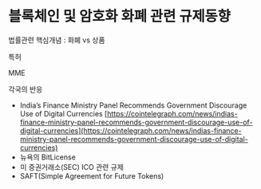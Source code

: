 # 블록체인 및 암호화 화폐 관련 규제동향

법률관련 핵심개념 : 화폐 vs 상품

특허

MME

각국의 반응

* India’s Finance Ministry Panel Recommends Government Discourage Use of Digital Currencies [https://cointelegraph.com/news/indias-finance-ministry-panel-recommends-government-discourage-use-of-digital-currencies](https://cointelegraph.com/news/indias-finance-ministry-panel-recommends-government-discourage-use-of-digital-currencies)
* 뉴욕의 BitLicense
* 미 증권거래소\(SEC\) ICO 관련 규제
* SAFT\(Simple Agreement for Future Tokens\)



